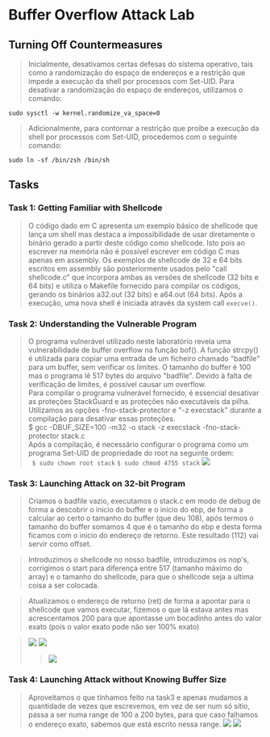 # Buffer Overflow Attack Lab
## Turning Off Countermeasures
> Inicialmente, desativamos certas defesas do sistema operativo, tais como a randomização do espaço de endereços e a restrição que impede a execução da shell por processos com Set-UID. 
> Para desativar a randomização do espaço de endereços, utilizamos o comando: <br>
```
sudo sysctl -w kernel.randomize_va_space=0 
```

> Adicionalmente, para contornar a restrição que proíbe a execução da shell por processos com Set-UID, procedemos com o seguinte comando: <br>
```
sudo ln -sf /bin/zsh /bin/sh 
```


## Tasks

### Task 1: Getting Familiar with Shellcode
>O código dado em C apresenta um exemplo básico de shellcode que lança um shell mas destaca a impossibilidade de usar diretamente o binário gerado a partir deste código como shellcode. Isto pois ao escrever na memória não é possível escrever em código C mas apenas em assembly.
>Os exemplos de shellcode de 32 e 64 bits escritos em assembly são posteriormente usados pelo "call shellcode.c" que incorpora ambas as versões de shellcode (32 bits e 64 bits) e utiliza o Makefile fornecido para compilar os códigos, gerando os binários a32.out (32 bits) e a64.out (64 bits).
>Após a execução, uma nova shell é iniciada através da system call `execve()`.

 ### Task 2: Understanding the Vulnerable Program
> O programa vulnerável utilizado neste laboratório  revela uma vulnerabilidade de buffer overflow na função bof().  A função strcpy() é utilizada para copiar uma entrada de um ficheiro chamado "badfile" para um buffer, sem verificar os limites. O tamanho do buffer é 100 mas o programa lê 517 bytes do arquivo "badfile". Devido à falta de verificação de limites, é possível causar um overflow. <br>
> Para compilar o programa vulnerável fornecido, é essencial desativar as proteções StackGuard e as proteções não executáveis da pilha. <br>
> Utilizamos as opções -fno-stack-protector e "-z execstack" durante a compilação para desativar essas proteções.<br>
> $ gcc -DBUF_SIZE=100 -m32 -o stack -z execstack -fno-stack-protector stack.c <br>
> Após a compilação, é necessário configurar o programa como um programa Set-UID de propriedade do root na seguinte ordem:<br>
``` $ sudo chown root stack```
``` $ sudo chmod 4755 stack ```
>![](images/FSI_task2_log5.png)

### Task 3: Launching Attack on 32-bit Program
> Criamos o badfile vazio, executamos o stack.c em modo de debug de forma a descobrir o inicio do buffer e o inicio do ebp, de forma a calcular ao certo o tamanho do buffer (que deu 108), após termos o tamanho do buffer somamos 4 que é o tamanho do ebp e desta forma ficamos com o inicio do endereço de retorno. Este resultado (112) vai servir como offset. 

> Introduzimos o shellcode no nosso badfile, introduzimos os nop's, corrigimos o start para diferença entre 517 (tamanho máximo do array) e o tamanho do shellcode, para que o shellcode seja a ultima coisa a ser colocada. <br>

> Atualizamos o endereço de retorno (ret) de forma a apontar para o shellcode que vamos executar, fizemos o que lá estava antes mas acrescentamos 200 para que apontasse um bocadinho antes do valor exato (pois o valor exato pode não ser 100% exato)

>![](images/FSI_task3_log5.png)
>![](images/FSI_task33_log5.png)
>>![](images/FSI_task333_log5.png)

### Task 4: Launching Attack without Knowing Buffer Size
> Aproveitamos o que tínhamos feito na task3 e apenas mudamos a quantidade de vezes que escrevemos, em vez de ser num só sitio, passa a ser numa range de 100 a 200 bytes, para que caso falhamos o endereço exato, sabemos que está escrito nessa range.
> ![](images/FSI_task4_log5.png)
>![](images/FSI_task44_log5.png)